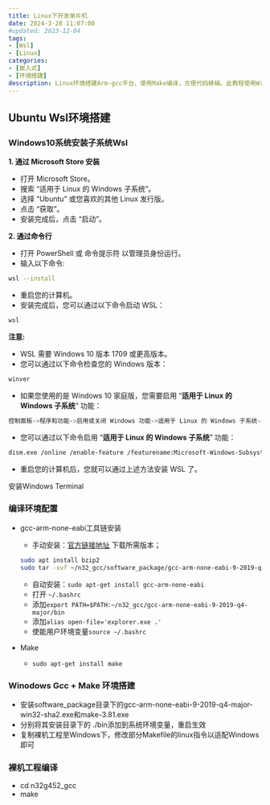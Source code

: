 ```yaml
---
title: Linux下开发单片机
date: 2024-3-28 11:07:00
#updated: 2023-12-04
tags:
- [Wsl]
- [Linux]
categories: 
- [嵌入式]
- [环境搭建]
description: Linux环境搭建Arm-gcc平台，使用Make编译，方便代码移植。此教程使用Windows10系统的Wsl+Vscode开发，Linux版本为Ubuntu 20.04。
---
```


## Ubuntu Wsl环境搭建

### Windows10系统安装子系统Wsl

**1. 通过 Microsoft Store 安装**

- 打开 Microsoft Store。
- 搜索 “适用于 Linux 的 Windows 子系统”。
- 选择 “Ubuntu” 或您喜欢的其他 Linux 发行版。
- 点击 “获取”。
- 安装完成后，点击 “启动”。

**2. 通过命令行**

- 打开 PowerShell 或 命令提示符 以管理员身份运行。
- 输入以下命令:
```bash
wsl --install
```

- 重启您的计算机。
- 安装完成后，您可以通过以下命令启动 WSL：

```bash
wsl
```

**注意:**
- WSL 需要 Windows 10 版本 1709 或更高版本。
- 您可以通过以下命令检查您的 Windows 版本：

```bash
winver
```

- 如果您使用的是 Windows 10 家庭版，您需要启用 “**适用于 Linux 的 Windows 子系统**” 功能：
```bash
控制面板->程序和功能->启用或关闭 Windows 功能->适用于 Linux 的 Windows 子系统->确定
```

- 您可以通过以下命令启用 “**适用于 Linux 的 Windows 子系统**” 功能：
```bash
dism.exe /online /enable-feature /featurename:Microsoft-Windows-Subsystem-Linux
```

- 重启您的计算机后，您就可以通过上述方法安装 WSL 了。

安装Windows Terminal

### 编译环境配置

- gcc-arm-none-eabi工具链安装
	- 手动安装：[官方链接地址](https://developer.arm.com/downloads/-/gnu-rm) 下载所需版本；
	```bash
	sudo apt install bzip2
	sudo tar -xvf ~/n32_gcc/software_package/gcc-arm-none-eabi-9-2019-q4-major-x86_64-linux.tar.bz2 -C ~/n32_gcc
	```
	- 自动安装：`sudo apt-get install gcc-arm-none-eabi`
	- 打开 `~/.bashrc`
	- 添加`export PATH=$PATH:~/n32_gcc/gcc-arm-none-eabi-9-2019-q4-major/bin`
	- 添加`alias open-file='explorer.exe .'`
	- 使能用户环境变量`source ~/.bashrc`

- Make
	- `sudo apt-get install make`

### Winodows Gcc + Make 环境搭建

- 安装software_package目录下的gcc-arm-none-eabi-9-2019-q4-major-win32-sha2.exe和make-3.81.exe
- 分别将其安装目录下的 ./bin添加到系统环境变量，重启生效
- 复制裸机工程至Windows下，修改部分Makefile的linux指令以适配Windows即可

### 裸机工程编译

- cd n32g452_gcc
- make


